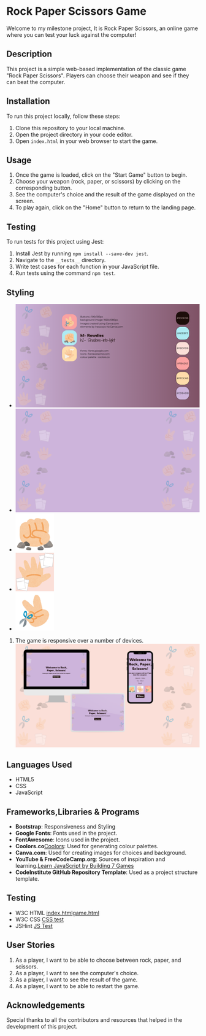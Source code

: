 # Rock Paper Scissors Game

Welcome to my milestone project, It is Rock Paper Scissors, an online game where you can test your luck against the computer!

## Description

This project is a simple web-based implementation of the classic game "Rock Paper Scissors". Players can choose their weapon and see if they can beat the computer.

## Installation

To run this project locally, follow these steps:

1. Clone this repository to your local machine.
2. Open the project directory in your code editor.
3. Open `index.html` in your web browser to start the game.

## Usage

1. Once the game is loaded, click on the "Start Game" button to begin.
2. Choose your weapon (rock, paper, or scissors) by clicking on the corresponding button.
3. See the computer's choice and the result of the game displayed on the screen.
4. To play again, click on the "Home" button to return to the landing page.

## Testing

To run tests for this project using Jest:

1. Install Jest by running `npm install --save-dev jest`.
2. Navigate to the `__tests__` directory.
3. Write test cases for each function in your JavaScript file.
4. Run tests using the command `npm test`.
## Styling 

- ![Project Styling](assets/images/styling.png)
- ![Background](assets/images/background.png)
- ![Button image](assets/images/rock.png)
- ![Button image](assets/images/paperr.png)
- ![Button image](assets/images/scissors.png)

1. The game is responsive over a number of devices. ![Responsive](assets/images/Responsive.png)

## Languages Used

- HTML5
- CSS
- JavaScript

## Frameworks,Libraries & Programs

- **Bootstrap**[](https://getbootstrap.com): Responsiveness and Styling
- **Google Fonts**[](https://fonts.google.com/): Fonts used in the project.
- **FontAwesome**[](https://fontawesome.com/): Icons used in the project.
- **Coolors.co**[Coolors](Coolors.co): Used for generating colour palettes. 
- **Canva.com**: Used for creating images for choices and background.
- **YouTube & FreeCodeCamp.org**: Sources of inspiration and learning.[Learn JavaScript by Building 7 Games](https://www.youtube.com/watch?v=ec8vSKJuZTk&t=326s)
- **CodeInstitute GitHub Repository Template**: Used as a project structure template.

## Testing

- W3C HTML [](www.validator.w3.org/nu/) [index.html](assets/images/Nu%20HTML%20Checker%20Index.html.png)[game.html](assets/images/Nu%20HTML%20Checker%20game.html.png)
- W3C CSS [](www.jigsaw.w3.org/css-validator/#validate_by_input) [CSS test](assets/images/W3C%20CSS%20.png)
- JSHint [](www.jshint.com/) [JS Test](assets/images/js%20test%20jshint.png)

## User Stories

1. As a player, I want to be able to choose between rock, paper, and scissors.
2. As a player, I want to see the computer's choice.
3. As a player, I want to see the result of the game.
4. As a player, I want to be able to restart the game.

## Acknowledgements

Special thanks to all the contributors and resources that helped in the development of this project.

